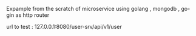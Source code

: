  Expample from the scratch of microservice using golang , mongodb , go-gin as http router 

 url to test : 127.0.0.1:8080/user-srv/api/v1/user
